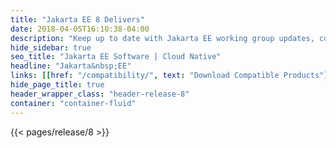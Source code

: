 ```yaml
---
title: "Jakarta EE 8 Delivers"
date: 2018-04-05T16:10:38-04:00
description: "Keep up to date with Jakarta EE working group updates, community news and announcement."
hide_sidebar: true
seo_title: "Jakarta EE Software | Cloud Native"
headline: "Jakarta&nbsp;EE"
links: [[href: "/compatibility/", text: "Download Compatible Products"], [href: "/specifications/", text: "Specifications"]]
hide_page_title: true
header_wrapper_class: "header-release-8"
container: "container-fluid"
---
```


{{< pages/release/8 >}}